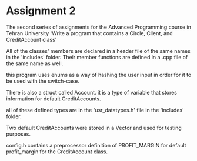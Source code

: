 # Assignment 2
The second series of assignments for the Advanced Programming course in Tehran University
'Write a program that contains a Circle, Client, and CreditAccount class'

All of the classes' members are declared in a header file of the same names in the 'includes' folder. Their member functions are defined in a .cpp file of the same name as well.

this program uses enums as a way of hashing the user input in order for it to be used with the switch-case. 

There is also a struct called Account. it is a type of variable that stores information for default CreditAccounts.

all of these defined types are in the 'usr_datatypes.h' file in the 'includes' folder.

Two default CreditAccounts were stored in a Vector and used for testing purposes. 

config.h contains a preprocessor definition of PROFIT_MARGIN for default profit_margin for the CreditAccount class.

